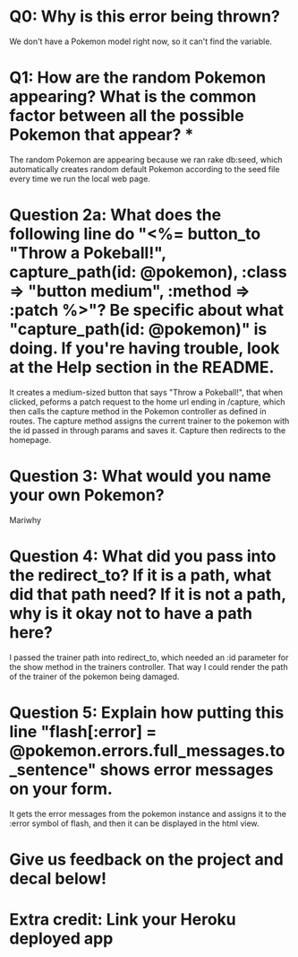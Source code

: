 # Q0: Why is this error being thrown?
We don't have a Pokemon model right now, so it can't find the variable.
# Q1: How are the random Pokemon appearing? What is the common factor between all the possible Pokemon that appear? *
The random Pokemon are appearing because we ran rake db:seed, which automatically creates random default Pokemon according to the seed file every time we run the local web page.
# Question 2a: What does the following line do "<%= button_to "Throw a Pokeball!", capture_path(id: @pokemon), :class => "button medium", :method => :patch %>"? Be specific about what "capture_path(id: @pokemon)" is doing. If you're having trouble, look at the Help section in the README.
It creates a medium-sized button that says "Throw a Pokeball!", that when clicked, peforms a patch request to the home url ending in /capture, which 
then calls the capture method in the Pokemon controller as defined in routes.
The capture method assigns the current trainer to the pokemon with the id passed
in through params and saves it. Capture then redirects to the homepage.
# Question 3: What would you name your own Pokemon?
Mariwhy
# Question 4: What did you pass into the redirect_to? If it is a path, what did that path need? If it is not a path, why is it okay not to have a path here?
I passed the trainer path into redirect_to, which needed an :id parameter for the show method in the trainers controller. That way I could render the path of the trainer of the pokemon being damaged.
# Question 5: Explain how putting this line "flash[:error] = @pokemon.errors.full_messages.to_sentence" shows error messages on your form.
It gets the error messages from the pokemon instance and assigns it to the :error symbol of flash, and then it can be displayed in the html view.
# Give us feedback on the project and decal below!

# Extra credit: Link your Heroku deployed app
